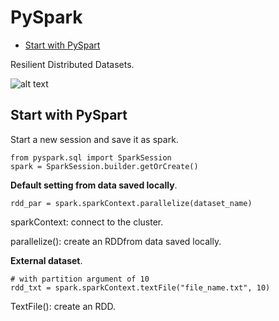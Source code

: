 # PySpark
- [Start with PySpart](#Start-with-PySpart)

Resilient Distributed Datasets.

![alt text](https://github.com/LamPhuocGiau/Data_Engineer/blob/submain/Theories/Images/Resilient-distributed-datasets.png)

## Start with PySpart

Start a new session and save it as spark.

```
from pyspark.sql import SparkSession
spark = SparkSession.builder.getOrCreate()
```

**Default setting from data saved locally**.

```
rdd_par = spark.sparkContext.parallelize(dataset_name)

```
sparkContext: connect to the cluster.

parallelize(): create an RDDfrom data saved locally.

**External dataset**.

```
# with partition argument of 10
rdd_txt = spark.sparkContext.textFile("file_name.txt", 10)
```
TextFile(): create an RDD.
